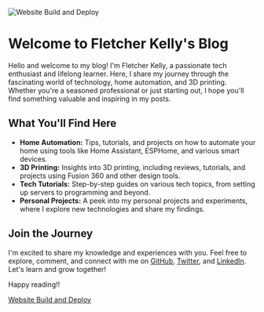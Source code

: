 ![Website Build and Deploy](https://github.com/fskelly/fskelly.me/actions/workflows/hugo.yaml/badge.svg)

# Welcome to Fletcher Kelly's Blog

Hello and welcome to my blog! I'm Fletcher Kelly, a passionate tech enthusiast and lifelong learner. Here, I share my journey through the fascinating world of technology, home automation, and 3D printing. Whether you're a seasoned professional or just starting out, I hope you'll find something valuable and inspiring in my posts.

## What You'll Find Here

- **Home Automation:** Tips, tutorials, and projects on how to automate your home using tools like Home Assistant, ESPHome, and various smart devices.
- **3D Printing:** Insights into 3D printing, including reviews, tutorials, and projects using Fusion 360 and other design tools.
- **Tech Tutorials:** Step-by-step guides on various tech topics, from setting up servers to programming and beyond.
- **Personal Projects:** A peek into my personal projects and experiments, where I explore new technologies and share my findings.

## Join the Journey

I'm excited to share my knowledge and experiences with you. Feel free to explore, comment, and connect with me on [GitHub](https://github.com/fskelly), [Twitter](https://twitter.com/fskelly), and [LinkedIn](https://www.linkedin.com/in/fletcherkelly). Let's learn and grow together!

Happy reading!!  

[Website Build and Deploy](https://github.com/fskelly/fskelly.me/actions/workflows/hugo.yaml/badge.svg)
